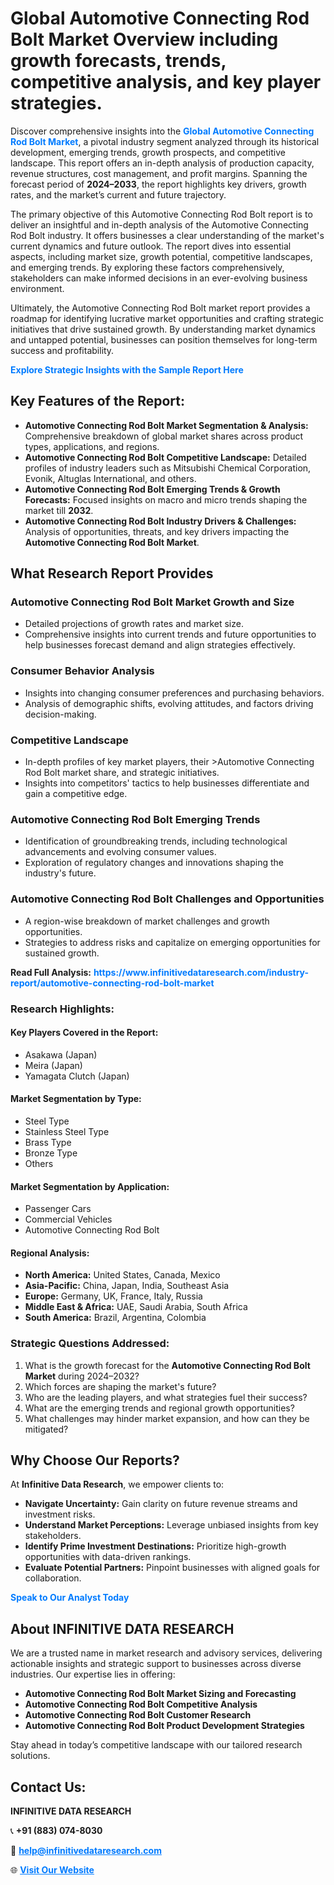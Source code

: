<h1>Global Automotive Connecting Rod Bolt Market Overview including growth forecasts, trends, competitive analysis, and key player strategies.</h1>
<p>
Discover comprehensive insights into the 
<a href="https://www.infinitivedataresearch.com/industry-report/automotive-connecting-rod-bolt-market" rel="dofollow" style="color: #007BFF; text-decoration: none;"><strong>Global Automotive Connecting Rod Bolt Market</strong></a>, a pivotal industry segment analyzed through its historical development, emerging trends, growth prospects, and competitive landscape. This report offers an in-depth analysis of production capacity, revenue structures, cost management, and profit margins. Spanning the forecast period of <strong>2024–2033</strong>, the report highlights key drivers, growth rates, and the market’s current and future trajectory.
</p>
<p>
The primary objective of this Automotive Connecting Rod Bolt report is to deliver an insightful and in-depth analysis of the Automotive Connecting Rod Bolt industry. It offers businesses a clear understanding of the market's current dynamics and future outlook. The report dives into essential aspects, including market size, growth potential, competitive landscapes, and emerging trends. By exploring these factors comprehensively, stakeholders can make informed decisions in an ever-evolving business environment.
</p>
<p>
Ultimately, the Automotive Connecting Rod Bolt market report provides a roadmap for identifying lucrative market opportunities and crafting strategic initiatives that drive sustained growth. By understanding market dynamics and untapped potential, businesses can position themselves for long-term success and profitability.
</p>
<p>
<a href="https://www.infinitivedataresearch.com/request-sample/reportId=111748" style="color: #007BFF; text-decoration: none;"><strong>Explore Strategic Insights with the Sample Report Here</strong></a>
</p>

<h2>Key Features of the Report:</h2>
<ul>
<li><strong>Automotive Connecting Rod Bolt Market Segmentation & Analysis:</strong> Comprehensive breakdown of global market shares across product types, applications, and regions.</li>
<li><strong>Automotive Connecting Rod Bolt Competitive Landscape:</strong> Detailed profiles of industry leaders such as Mitsubishi Chemical Corporation, Evonik, Altuglas International, and others.</li>
<li><strong>Automotive Connecting Rod Bolt Emerging Trends & Growth Forecasts:</strong> Focused insights on macro and micro trends shaping the market till <strong>2032</strong>.</li>
<li><strong>Automotive Connecting Rod Bolt Industry Drivers & Challenges:</strong> Analysis of opportunities, threats, and key drivers impacting the <strong>Automotive Connecting Rod Bolt Market</strong>.</li>
</ul>

<h2>What Research Report Provides</h2>
<h3>Automotive Connecting Rod Bolt Market Growth and Size</h3>
<ul>
<li>Detailed projections of growth rates and market size.</li>
<li>Comprehensive insights into current trends and future opportunities to help businesses forecast demand and align strategies effectively.</li>
</ul>

<h3>Consumer Behavior Analysis</h3>
<ul>
<li>Insights into changing consumer preferences and purchasing behaviors.</li>
<li>Analysis of demographic shifts, evolving attitudes, and factors driving decision-making.</li>
</ul>

<h3>Competitive Landscape</h3>
<ul>
<li>In-depth profiles of key market players, their >Automotive Connecting Rod Bolt market share, and strategic initiatives.</li>
<li>Insights into competitors' tactics to help businesses differentiate and gain a competitive edge.</li>
</ul>

<h3>Automotive Connecting Rod Bolt Emerging Trends</h3>
<ul>
<li>Identification of groundbreaking trends, including technological advancements and evolving consumer values.</li>
<li>Exploration of regulatory changes and innovations shaping the industry's future.</li>
</ul>

<h3>Automotive Connecting Rod Bolt Challenges and Opportunities</h3>
<ul>
<li>A region-wise breakdown of market challenges and growth opportunities.</li>
<li>Strategies to address risks and capitalize on emerging opportunities for sustained growth.</li>
</ul>
<p><strong>Read Full Analysis:</strong> <a href="https://www.infinitivedataresearch.com/industry-report/automotive-connecting-rod-bolt-market" rel="dofollow" style="color: #007BFF; text-decoration: none;"><strong>https://www.infinitivedataresearch.com/industry-report/automotive-connecting-rod-bolt-market</strong></a></p>
<h3>Research Highlights:</h3>
<h4>Key Players Covered in the Report:</h4>
<ul><li>Asakawa (Japan)</li><li>Meira (Japan)</li><li>Yamagata Clutch (Japan)</li></ul>
<h4>Market Segmentation by Type:</h4>
<ul><li>Steel Type</li><li>Stainless Steel Type</li><li>Brass Type</li><li>Bronze Type</li><li>Others</li></ul>
<h4>Market Segmentation by Application:</h4>
<ul><li>Passenger Cars</li><li>Commercial Vehicles</li><li>Automotive Connecting Rod Bolt</li></ul>

<h4>Regional Analysis:</h4>
<ul>
<li><strong>North America:</strong> United States, Canada, Mexico</li>
<li><strong>Asia-Pacific:</strong> China, Japan, India, Southeast Asia</li>
<li><strong>Europe:</strong> Germany, UK, France, Italy, Russia</li>
<li><strong>Middle East & Africa:</strong> UAE, Saudi Arabia, South Africa</li>
<li><strong>South America:</strong> Brazil, Argentina, Colombia</li>
</ul>

<h3>Strategic Questions Addressed:</h3>
<ol>
<li>What is the growth forecast for the <strong>Automotive Connecting Rod Bolt Market</strong> during 2024–2032?</li>
<li>Which forces are shaping the market's future?</li>
<li>Who are the leading players, and what strategies fuel their success?</li>
<li>What are the emerging trends and regional growth opportunities?</li>
<li>What challenges may hinder market expansion, and how can they be mitigated?</li>
</ol>

<h2>Why Choose Our Reports?</h2>
<p>At <strong>Infinitive Data Research</strong>, we empower clients to:</p>
<ul>
<li><strong>Navigate Uncertainty:</strong> Gain clarity on future revenue streams and investment risks.</li>
<li><strong>Understand Market Perceptions:</strong> Leverage unbiased insights from key stakeholders.</li>
<li><strong>Identify Prime Investment Destinations:</strong> Prioritize high-growth opportunities with data-driven rankings.</li>
<li><strong>Evaluate Potential Partners:</strong> Pinpoint businesses with aligned goals for collaboration.</li>
</ul>
<p><a href="https://www.infinitivedataresearch.com/industry-report/automotive-connecting-rod-bolt-market" rel="dofollow" style="color: #007BFF; text-decoration: none;"><strong>Speak to Our Analyst Today</strong></a></p>

<h2>About INFINITIVE DATA RESEARCH</h2>
<p>We are a trusted name in market research and advisory services, delivering actionable insights and strategic support to businesses across diverse industries. Our expertise lies in offering:</p>
<ul>
<li><strong>Automotive Connecting Rod Bolt Market Sizing and Forecasting</strong></li>
<li><strong>Automotive Connecting Rod Bolt Competitive Analysis</strong></li>
<li><strong>Automotive Connecting Rod Bolt Customer Research</strong></li>
<li><strong>Automotive Connecting Rod Bolt Product Development Strategies</strong></li>
</ul>
<p>Stay ahead in today’s competitive landscape with our tailored research solutions.</p>

<h2>Contact Us:</h2>
<p><strong>INFINITIVE DATA RESEARCH</strong></p>
<p>📞 <strong>+91 (883) 074-8030</strong></p>
<p>📧 <strong><a href="mailto:help@infinitivedataresearch.com" style="color: #007BFF;">help@infinitivedataresearch.com</a></strong></p>
<p>🌐 <strong><a href="https://www.infinitivedataresearch.com" rel="dofollow" style="color: #007BFF;">Visit Our Website</a></strong></p>